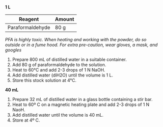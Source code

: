 
**1 L**

| Reagent          | Amount |
| ---------------- | ------ |
| Paraformaldehyde | 80 g   |
*PFA is highly toxic. When heating and working with the powder, do so outside or in a fume hood. For extra pre-caution, wear gloves, a mask, and googles*

1. Prepare 800 mL of distilled water in a suitable container.
2. Add 80 g of paraformaldehyde to the solution.
3. Heat to 60°C and add 2-3 drops of 1 N NaOH.
4. Add distilled water (diH2O) until the volume is 1 L.
5. Store this stock solution at 4°C.

**40 mL**

1. Prepare 32 mL of distilled water in a glass bottle containing a stir bar. 
2. Heat to 60º C on a magnetic heating plate and add 2-3 drops of 1 N NaoH. 
3. Add distilled water until the volume is 40 mL. 
4. Store at 4º C.